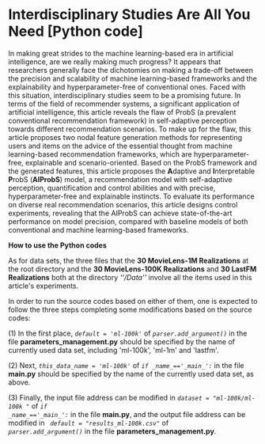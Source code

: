 # Interdisciplinary Studies Are All You Need [Python code]
In making great strides to the machine learning-based era in artificial intelligence, are we really making much progress? It appears that researchers generally face the dichotomies on making a trade-off between the precision and scalability of machine learning-based frameworks and the explainability and hyperparameter-free of conventional ones. Faced with this situation, interdisciplinary studies seem to be a promising future. In terms of the field of recommender systems, a significant application of artificial intelligence, this article reveals the flaw of ProbS (a prevalent conventional recommendation framework) in self-adaptive perception towards different recommendation scenarios. To make up for the flaw, this article proposes two nodal feature generation methods for representing users and items on the advice of the essential thought from machine learning-based recommendation frameworks, which are hyperparameter-free, explainable and scenario-oriented. Based on the ProbS framework and the generated features, this article proposes the **A**daptive and **I**nterpretable **P**robS (**AIProbS**) model, a recommendation model with self-adaptive perception, quantification and control abilities and with precise, hyperparameter-free and explainable instincts. To evaluate its performance on diverse real recommendation scenarios, this article designs control experiments, revealing that the AIProbS can achieve state-of-the-art performance on model precision, compared with baseline models of both conventional and machine learning-based frameworks.

**How to use the Python codes**

As for data sets, the three files that the **30 MovieLens-1M Realizations** at the root directory and the **30 MovieLens-100K Realizations** and **30 LastFM Realizations** both at the directory <i>''/Data''</i> involve all the items used in this article's experiments.

In order to run the source codes based on either of them, one is expected to follow the three steps completing some modifications based on the source codes:

(1) In the first place, <code><i>default = 'ml-100k'</i></code> of <code><i>parser.add_argument()</i></code> in the file **parameters_management.py** should be specified by the name of currently used data set, including 'ml-100k', 'ml-1m' and 'lastfm'.

(2) Next, <code><i>this_data_name = 'ml-100k'</i></code> of <code><i>if \__name__=='\__main\__':</i></code> in the file **main.py** should be specified by the name of the currently used data set, as above.

(3) Finally, the input file address can be modified in <code><i>dataset = "ml-100k/ml-100k "</i></code> of <code><i>if \__name\__=='\__main\__':</i></code> in the file **main.py**, and the output file address can be modified in <code><i> default = "results_ml-100k.csv"</i></code> of <code><i> parser.add_argument()</i></code> in the file **parameters_management.py**.
